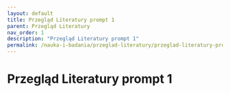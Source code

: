 ```yaml
---
layout: default
title: Przegląd Literatury prompt 1
parent: Przegląd Literatury
nav_order: 1
description: "Przegląd Literatury prompt 1"
permalink: /nauka-i-badania/przeglad-literatury/przeglad-literatury-prompt-1
---
```


# Przegląd Literatury prompt 1